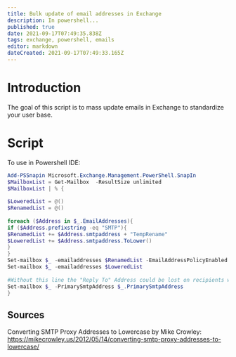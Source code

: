 ```yaml
---
title: Bulk update of email addresses in Exchange
description: In powershell...
published: true
date: 2021-09-17T07:49:35.838Z
tags: exchange, powershell, emails
editor: markdown
dateCreated: 2021-09-17T07:49:33.165Z
---
```


# Introduction

The goal of this script is to mass update emails in Exchange to standardize your user base.


# Script

To use in Powershell IDE:

```powershell
Add-PSSnapin Microsoft.Exchange.Management.PowerShell.SnapIn
$MailboxList = Get-Mailbox  -ResultSize unlimited
$MailboxList | % {
 
$LoweredList = @()
$RenamedList = @()
 
foreach ($Address in $_.EmailAddresses){
if ($Address.prefixstring -eq "SMTP"){
$RenamedList += $Address.smtpaddress + "TempRename"
$LoweredList += $Address.smtpaddress.ToLower()
}
}
Set-mailbox $_ -emailaddresses $RenamedList -EmailAddressPolicyEnabled $false
Set-mailbox $_ -emailaddresses $LoweredList
 
#Without this line the "Reply To" Address could be lost on recipients with more than one proxy address:
Set-mailbox $_ -PrimarySmtpAddress $_.PrimarySmtpAddress
}
```


    
## Sources

Converting SMTP Proxy Addresses to Lowercase by Mike Crowley: https://mikecrowley.us/2012/05/14/converting-smtp-proxy-addresses-to-lowercase/